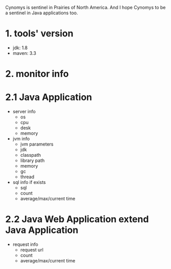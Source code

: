 Cynomys is sentinel in Prairies of North America. And I hope Cynomys to be a sentinel in Java applications too.

# 1. tools' version
- jdk: 1.8
- maven: 3.3

# 2. monitor info
# 2.1 Java Application
- server info
    - os
    - cpu
    - desk
    - memory
- jvm info
    - jvm parameters
    - jdk
    - classpath
    - library path
    - memory
    - gc
    - thread
- sql info if exists
    - sql
    - count
    - average/max/current time

# 2.2 Java Web Application extend Java Application
- request info
    - request url
    - count
    - average/max/current time
